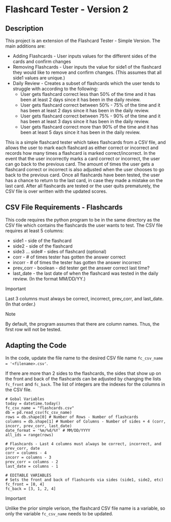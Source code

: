 # Flashcard Tester - Version 2

## Description
This project is an extension of the Flashcard Tester - Simple Version. 
The main additions are:
- Adding Flashcards - User inputs values for the different sides of the cards and confirm changes
- Removing Flashcards - User inputs the value for side1 of the flashcard they would like to remove and confirm changes. (This assumes that all side1 values are unique.)
- Daily Review - Creates a subset of flashcards which the user tends to struggle with according to the following:
  - User gets flashcard correct less than 50% of the time and it has been at least 2 days since it has been in the daily review.
  - User gets flashcard correct between 50% - 75% of the time and it has been at least 2 days since it has been in the daily review.
  - User gets flashcard correct between 75% - 90% of the time and it has been at least 3 days since it has been in the daily review.
  - User gets flashcard correct more than 90% of the time and it has been at least 5 days since it has been in the daily review.

This is a simple flashcard tester which takes flashcards from a CSV file, and allows the user to mark each flashcard as either correct or incorrect and records how many times a flashcard is marked correct/incorrect.
In the event that the user incorrectly marks a card correct or incorrect, the user can go back to the previous card.
The amount of times the user gets a flashcard correct or incorrect is also adjusted when the user chooses to go back to the previous card.
Once all flashcards have been tested, the user has a chance to return to the last card, in case they made a mistake on the last card. 
After all flashcards are tested or the user quits prematurely, the CSV file is over written with the updated scores.

## CSV File Requirements - Flashcards
This code requires the python program to be in the same directory as the CSV file which contains the flashcards the user wants to test.
The CSV file requires at least 5 columns:
- side1 - side of the flashcard
- side2 - side of the flashcard
- side3 ... side# - sides of flashcard (optional)
- corr - # of times tester has gotten the answer correct
- incorr - # of times the tester has gotten the answer incorrect
- prev_corr - boolean - did tester get the answer correct last time?
- last_date - the last date of when the flashcard was tested in the daily review. (In the format MM/DD/YY.)
  
>[!IMPORTANT]
>Last 3 columns must always be correct, incorrect, prev_corr, and last_date. (In that order.)

>[!NOTE]
>By default, the program assumes that there are column names. Thus, the first row will not be tested.

## Adapting the Code
In the code, update the file name to the desired CSV file name ```fc_csv_name = '<filename>.csv'```.

If there are more than 2 sides to the flashcards, the sides that show up on the front and back of the flashcards can be adjusted by changing the lists ```fc_front``` and ```fc_back```.
The list of integers are the indexes for the columns in the CSV file.

```
# Gobal Variables
today = datetime.today()
fc_csv_name = "flashcards.csv"
db = pd.read_csv(fc_csv_name)
rows = db.shape[0] # Number of Rows - Number of flashcards
columns = db.shape[1] # Number of Columns - Number of sides + 4 (corr, incorr, prev_corr, last_date)
date_format = '%m/%d/%Y' # MM/DD/YYYY
all_ids = range(rows)

# Flashcards - Last 4 columns must always be correct, incorrect, and prev_corr, date
corr = columns - 4
incorr = columns - 3
prev_corr = columns - 2
last_date = columns - 1

# EDITABLE VARIABLES
# Sets the front and back of flashcards via sides (side1, side2, etc)
fc_front = [0, 4]
fc_back = [3, 1, 2, 4]
```

> [!IMPORTANT]
> Unlike the prior simple verison, the flashcard CSV file name is a variable, so only the variable ```fc_csv_name``` needs to be updated.
>```
 
